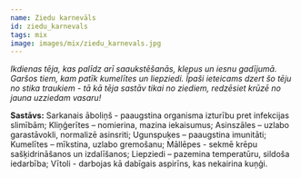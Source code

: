 ```yaml
---
name: Ziedu karnevāls
id: ziedu_karnevals
tags: mix
image: images/mix/ziedu_karnevals.jpg
---
```

*Ikdienas tēja, kas palīdz arī saaukstēšanās, klepus un iesnu gadījumā. Garšos tiem, kam patīk kumelītes un liepziedi. Īpaši ieteicams dzert šo tēju no stika traukiem - tā kā tēja sastāv tikai no ziediem, redzēsiet krūzē no jauna uzziedam vasaru!*

**Sastāvs:**
Sarkanais āboliņš - paaugstina organisma izturību pret infekcijas slimībām;
Kliņģerītes – nomierina, mazina iekaisumus;
Asinszāles – uzlabo garastāvokli, normalizē asinsriti;
Ugunspuķes – paaugstina imunitāti;
Kumelītes – mīkstina, uzlabo gremošanu;
Māllēpes - sekmē krēpu sašķidrināšanos un izdalīšanos;
Liepziedi – pazemina temperatūru, sildoša iedarbība;
Vītoli - darbojas kā dabīgais aspirīns, kas nekairina kuņģi.
